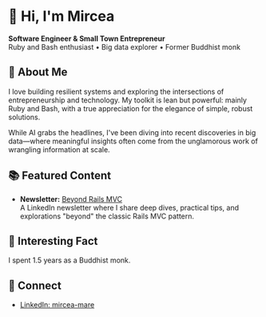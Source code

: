 # 👋 Hi, I'm Mircea

**Software Engineer & Small Town Entrepreneur**  
Ruby and Bash enthusiast • Big data explorer • Former Buddhist monk

## 🚀 About Me

I love building resilient systems and exploring the intersections of entrepreneurship and technology. My toolkit is lean but powerful: mainly Ruby and Bash, with a true appreciation for the elegance of simple, robust solutions.

While AI grabs the headlines, I've been diving into recent discoveries in big data—where meaningful insights often come from the unglamorous work of wrangling information at scale.

## 📚 Featured Content

- **Newsletter:** [Beyond Rails MVC](https://www.linkedin.com/newsletters/7336395483097006080/)  
  A LinkedIn newsletter where I share deep dives, practical tips, and explorations "beyond" the classic Rails MVC pattern.

## 🌟 Interesting Fact

I spent 1.5 years as a Buddhist monk.

## 🔗 Connect

- [LinkedIn: mircea-mare](https://www.linkedin.com/in/mircea-mare/)

